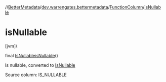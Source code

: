 //[BetterMetadata](../../../index.md)/[dev.warrengates.bettermetadata](../index.md)/[FunctionColumn](index.md)/[isNullable](is-nullable.md)

# isNullable

[jvm]\

final [IsNullable](../-is-nullable/index.md)[isNullable](is-nullable.md)()

Is nullable, converted to [IsNullable](../-is-nullable/index.md)

Source column: IS_NULLABLE
